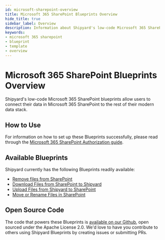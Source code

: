```yaml
---
id: microsoft-sharepoint-overview
title: Microsoft 365 SharePoint Blueprints Overview
hide_title: true
sidebar_label: Overview
description: Information about Shipyard's low-code Microsoft 365 SharePoint templates.
keywords:
- microsoft 365 sharepoint
- blueprint
- template
- overview
---
```


# Microsoft 365 SharePoint Blueprints Overview

Shipyard's low-code Microsoft 365 SharePoint blueprints allow users to connect their data in Microsoft 365 SharePoint to the rest of their modern data stack.


## How to Use
For information on how to set up these Blueprints successfully, please read through the [Microsoft 365 SharePoint Authorization guide](microsoft-sharepoint-authorization.md).


## Available Blueprints
Shipyard currently has the following Blueprints readily available:

- [Remove files from SharePoint](microsoft-365-sharepoint-remove-files-from-sharepoint.md)
- [Download Files from SharePoint to Shipyard](microsoft-365-sharepoint-download-files-from-sharepoint-to-shipyard.md)
- [Upload Files from Shipyard to SharePoint](microsoft-365-sharepoint-upload-files-from-shipyard-to-sharepoint.md)
- [Move or Rename Files in SharePoint](microsoft-365-sharepoint-move-or-rename-files-in-sharepoint.md)

## Open Source Code
The code that powers these Blueprints is [available on our Github](https://github.com/shipyardapp/shipyard-blueprints/tree/main/shipyard_blueprints/microsoft-sharepoint), open sourced under the Apache License 2.0. We'd love to have you contribute to others using Shipyard Blueprints by creating issues or submitting PRs.